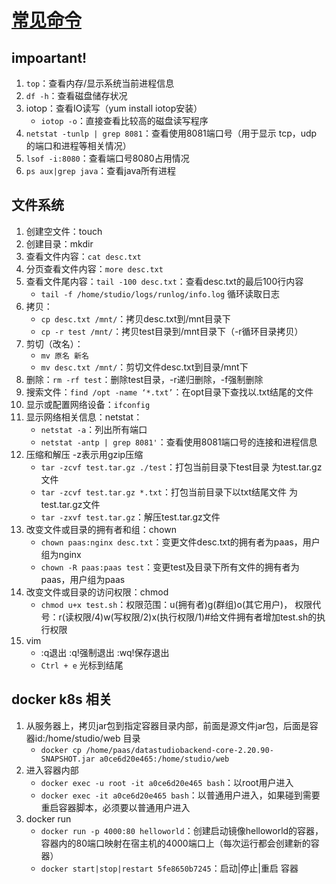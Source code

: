 # [常见命令](https://developer.aliyun.com/article/842453)

## impoartant!
1. `top`：查看内存/显示系统当前进程信息
2. `df -h`：查看磁盘储存状况
3. iotop：查看IO读写（yum install iotop安装）
   - `iotop -o`：直接查看比较高的磁盘读写程序
4. `netstat -tunlp | grep 8081`：查看使用8081端口号（用于显示 tcp，udp 的端口和进程等相关情况）
5. `lsof -i:8080`：查看端口号8080占用情况
6. `ps aux|grep java`：查看java所有进程
## 文件系统
1. 创建空文件：touch
2. 创建目录：mkdir
3. 查看文件内容：`cat desc.txt`
4. 分页查看文件内容：`more desc.txt`
5. 查看文件尾内容：`tail -100 desc.txt`：查看desc.txt的最后100行内容
   - `tail -f /home/studio/logs/runlog/info.log` 循环读取日志
6. 拷贝：
    - `cp desc.txt /mnt/`：拷贝desc.txt到/mnt目录下
    - `cp -r test /mnt/`：拷贝test目录到/mnt目录下（-r循环目录拷贝）
7. 剪切（改名）：
    - `mv 原名 新名`
    - `mv desc.txt /mnt/`：剪切文件desc.txt到目录/mnt下
8. 删除：`rm -rf test`：删除test目录，-r递归删除，-f强制删除
9. 搜索文件：`find /opt -name ‘*.txt’`：在opt目录下查找以.txt结尾的文件
10. 显示或配置网络设备：`ifconfig`
11. 显示网络相关信息：netstat：
    - `netstat -a`：列出所有端口
    - `netstat -antp | grep 8081'`：查看使用8081端口号的连接和进程信息
12. 压缩和解压   -z表示用gzip压缩
    - `tar -zcvf test.tar.gz ./test`：打包当前目录下test目录 为test.tar.gz文件
    - `tar -zcvf test.tar.gz *.txt`：打包当前目录下以txt结尾文件 为test.tar.gz文件
    - `tar -zxvf test.tar.gz`：解压test.tar.gz文件
13. 改变文件或目录的拥有者和组：chown
    - `chown paas:nginx desc.txt`：变更文件desc.txt的拥有者为paas，用户组为nginx
    - `chown -R paas:paas test`：变更test及目录下所有文件的拥有者为paas，用户组为paas
14. 改变文件或目录的访问权限：chmod
    - `chmod u+x test.sh`：权限范围：u(拥有者)g(群组)o(其它用户)， 权限代号：r(读权限/4)w(写权限/2)x(执行权限/1)#给文件拥有者增加test.sh的执行权限
15. vim 
    - :q退出 :q!强制退出 :wq!保存退出
    - `Ctrl + e` 光标到结尾
## docker k8s 相关
1. 从服务器上，拷贝jar包到指定容器目录内部，前面是源文件jar包，后面是容器id:/home/studio/web 目录
    - `docker cp /home/paas/datastudiobackend-core-2.20.90-SNAPSHOT.jar a0ce6d20e465:/home/studio/web`
2. 进入容器内部
    - `docker exec -u root -it a0ce6d20e465 bash`：以root用户进入
    - `docker exec -it a0ce6d20e465 bash`：以普通用户进入，如果碰到需要重启容器脚本，必须要以普通用户进入
3. docker run
    - `docker run -p 4000:80 helloworld`：创建启动镜像helloworld的容器，容器内的80端口映射在宿主机的4000端口上（每次运行都会创建新的容器）
    - `docker start|stop|restart 5fe8650b7245`：启动|停止|重启 容器
